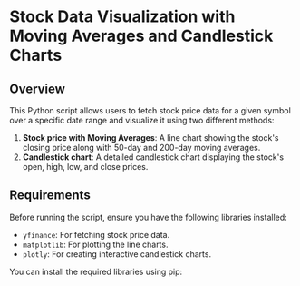 # Stock Data Visualization with Moving Averages and Candlestick Charts

## Overview
This Python script allows users to fetch stock price data for a given symbol over a specific date range and visualize it using two different methods:
1. **Stock price with Moving Averages**: A line chart showing the stock's closing price along with 50-day and 200-day moving averages.
2. **Candlestick chart**: A detailed candlestick chart displaying the stock's open, high, low, and close prices.

## Requirements
Before running the script, ensure you have the following libraries installed:

- `yfinance`: For fetching stock price data.
- `matplotlib`: For plotting the line charts.
- `plotly`: For creating interactive candlestick charts.

You can install the required libraries using pip:


